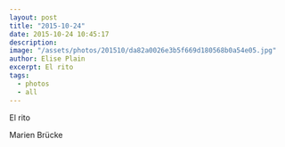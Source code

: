```yaml
---
layout: post
title: "2015-10-24"
date: 2015-10-24 10:45:17
description: 
image: "/assets/photos/201510/da82a0026e3b5f669d180568b0a54e05.jpg"
author: Elise Plain
excerpt: El rito
tags: 
  - photos
  - all
---
```


El rito
<p></p>
Marien Brücke